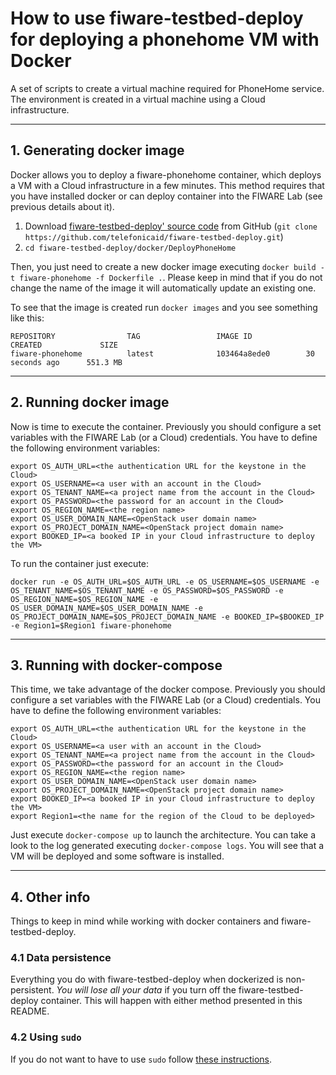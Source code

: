 # How to use fiware-testbed-deploy for deploying a phonehome VM with Docker

A set of scripts to create a virtual machine required for PhoneHome service. The
environment is created in a virtual machine using a Cloud infrastructure.

----
## 1. Generating docker image
Docker allows you to deploy a fiware-phonehome container, which deploys a VM with a Cloud infrastructure in a few minutes.
This method requires that you have installed docker or can deploy container into the FIWARE Lab (see previous details about it).

  1. Download [fiware-testbed-deploy' source code](https://github.com/telefonicaid/fiware-testbed-deploy) from GitHub (`git clone https://github.com/telefonicaid/fiware-testbed-deploy.git`)
  2. `cd fiware-testbed-deploy/docker/DeployPhoneHome`

Then, you just need to create a new docker image executing `docker build -t fiware-phonehome -f Dockerfile .`. Please keep in mind that if you do not change the name of the image
 it will automatically update an existing one.

To see that the image is created run `docker images` and you see something like this:

    REPOSITORY                TAG                 IMAGE ID            CREATED             SIZE
    fiware-phonehome          latest              103464a8ede0        30 seconds ago      551.3 MB


----
## 2. Running docker image
Now is time to execute the container.  Previously you should configure a set variables with the
 FIWARE Lab (or a Cloud) credentials. You have to define the following environment variables:

    export OS_AUTH_URL=<the authentication URL for the keystone in the Cloud>
    export OS_USERNAME=<a user with an account in the Cloud>
    export OS_TENANT_NAME=<a project name from the account in the Cloud>
    export OS_PASSWORD=<the password for an account in the Cloud>
    export OS_REGION_NAME=<the region name>
    export OS_USER_DOMAIN_NAME=<OpenStack user domain name>
    export OS_PROJECT_DOMAIN_NAME=<OpenStack project domain name>
    export BOOKED_IP=<a booked IP in your Cloud infrastructure to deploy the VM>

To run the container just execute:

    docker run -e OS_AUTH_URL=$OS_AUTH_URL -e OS_USERNAME=$OS_USERNAME -e OS_TENANT_NAME=$OS_TENANT_NAME -e OS_PASSWORD=$OS_PASSWORD -e OS_REGION_NAME=$OS_REGION_NAME -e  OS_USER_DOMAIN_NAME=$OS_USER_DOMAIN_NAME -e OS_PROJECT_DOMAIN_NAME=$OS_PROJECT_DOMAIN_NAME -e BOOKED_IP=$BOOKED_IP -e Region1=$Region1 fiware-phonehome

----
## 3. Running with docker-compose
 This time, we take advantage of the docker compose.  Previously you should configure a set variables with the
 FIWARE Lab (or a Cloud) credentials. You have to define the following environment variables:

    export OS_AUTH_URL=<the authentication URL for the keystone in the Cloud>
    export OS_USERNAME=<a user with an account in the Cloud>
    export OS_TENANT_NAME=<a project name from the account in the Cloud>
    export OS_PASSWORD=<the password for an account in the Cloud>
    export OS_REGION_NAME=<the region name>
    export OS_USER_DOMAIN_NAME=<OpenStack user domain name>
    export OS_PROJECT_DOMAIN_NAME=<OpenStack project domain name>
    export BOOKED_IP=<a booked IP in your Cloud infrastructure to deploy the VM>
    export Region1=<the name for the region of the Cloud to be deployed>

Just execute `docker-compose up` to launch the architecture. You can take a look to the log generated executing `docker-compose logs`. You will see
that a VM will be deployed and some software is installed.

----
## 4. Other info

Things to keep in mind while working with docker containers and fiware-testbed-deploy.

### 4.1 Data persistence
Everything you do with fiware-testbed-deploy when dockerized is non-persistent. *You will lose all your data* if you turn off the fiware-testbed-deploy container. This will happen with either method presented in this README.

### 4.2 Using `sudo`

If you do not want to have to use `sudo` follow [these instructions](http://askubuntu.com/questions/477551/how-can-i-use-docker-without-sudo).



